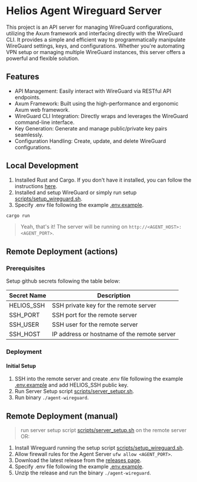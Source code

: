 # Helios Agent Wireguard Server

This project is an API server for managing WireGuard configurations, utilizing the Axum framework and interfacing directly with the WireGuard CLI. It provides a simple and efficient way to programmatically manipulate WireGuard settings, keys, and configurations. Whether you're automating VPN setup or managing multiple WireGuard instances, this server offers a powerful and flexible solution.

## Features

- API Management: Easily interact with WireGuard via RESTful API endpoints.
- Axum Framework: Built using the high-performance and ergonomic Axum web framework.
- WireGuard CLI Integration: Directly wraps and leverages the WireGuard command-line interface.
- Key Generation: Generate and manage public/private key pairs seamlessly.
- Configuration Handling: Create, update, and delete WireGuard configurations.

## Local Development

1. Installed Rust and Cargo. If you don't have it installed, you can follow the instructions [here](https://www.rust-lang.org/tools/install).
2. Installed and setup WireGuard or simply run setup [scripts/setup_wireguard.sh](scripts/setup_wireguard.sh).
3. Specify .env file following the example [.env.example](.env.example).

```bash
cargo run
```

> Yeah, that's it! The server will be running on `http://<AGENT_HOST>:<AGENT_PORT>`.

## Remote Deployment (actions)

### Prerequisites

Setup github secrets following the table below:

| Secret Name | Description |
| --- | --- |
| HELIOS_SSH | SSH private key for the remote server |
| SSH_PORT | SSH port for the remote server |
| SSH_USER | SSH user for the remote server |
| SSH_HOST | IP address or hostname of the remote server |

### Deployment

#### Initial Setup

1. SSH into the remote server and create .env file following the example [.env.example](.env.example) and add HELIOS_SSH public key.
2. Run Server Setup script [scripts/server_setupr.sh](scripts/server_setup.sh).
3. Run binary `./agent-wireguard`.

## Remote Deployment (manual)

> run server setup script [scripts/server_setup.sh](scripts/server_setup.sh) on the remote server OR:

1. Install Wireguard running the setup script [scripts/setup_wireguard.sh](scripts/setup_wireguard.sh).
2. Allow firewall rules for the Agent Server `ufw allow <AGENT_PORT>`.
3. Download the latest release from the [releases page](https://github.com/HeliosShieldProject/agent-wireguard-rust/releases).
4. Specify .env file following the example [.env.example](.env.example).
5. Unzip the release and run the binary `./agent-wireguard`.
